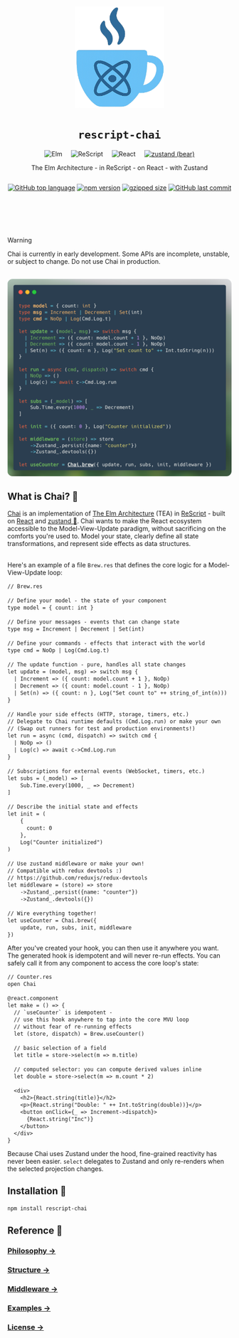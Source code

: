 <div style="text-align: center; margin-bottom: 2rem;" align="center">
  <img src="./logo.png" alt="Chai Logo" style="width: 200px; height: auto;" />
</div>

<h1 style="text-align: center;" align="center"><code>rescript-chai</code></h1>
<div style="text-align: center;" align="center">
  <img src="https://cdn.simpleicons.org/elm/1293D8" alt="Elm" width="32" height="32"/>
  &nbsp;&nbsp;&nbsp;
  <img src="https://cdn.simpleicons.org/rescript/E6484F" alt="ReScript" width="32" height="32"/>
  &nbsp;&nbsp;&nbsp;
  <img src="https://cdn.simpleicons.org/react/61DAFB" alt="React" width="32" height="32"/>
  &nbsp;&nbsp;&nbsp;
  <a href="https://github.com/pmndrs/zustand"><img src="https://github.githubassets.com/images/icons/emoji/unicode/1f43b.png" alt="zustand (bear)" width="32" height="32"/></a>
</div>
<p style="text-align: center;" align="center">The Elm Architecture - in ReScript - on React - with Zustand</p>

<div style="display: flex; gap: 0.5rem; margin-bottom: 1rem; justify-content: center; margin-bottom: 4em;" align="center">

  [![GitHub top language](https://img.shields.io/github/languages/top/elias-michaias/rescript-chai)](https://github.com/elias-michaias/rescript-chai)
  [![npm version](https://img.shields.io/npm/v/rescript-chai)](https://www.npmjs.com/package/rescript-chai)
  [![gzipped size](https://img.shields.io/badge/gzipped-4.5KB-yellow.svg)](https://github.com/elias-michaias/rescript-chai)
  [![GitHub last commit](https://img.shields.io/github/last-commit/elias-michaias/rescript-chai)](https://github.com/elias-michaias/rescript-chai)
</div>
<br/>

>[!WARNING]
>Chai is currently in early development. Some APIs are incomplete, unstable, or subject to change. Do not use Chai in production.
<br/>
<img src="./code.png" alt="Chai Code" />
<br/>
<h2>What is Chai? 🍵</h2>
<a href="https://github.com/elias-michaias/rescript-chai">Chai</a> is an implementation of <a href="https://guide.elm-lang.org/architecture/">The Elm Architecture</a> (TEA) in <a href="https://rescript-lang.org/">ReScript</a> - built on <a href="https://react.dev/">React</a> and <a href="https://github.com/pmndrs/zustand">zustand 🐻</a>. Chai wants to make the React ecosystem accessible to the Model-View-Update paradigm, without sacrificing on the comforts you're used to. Model your state, clearly define all state transformations, and represent side effects as data structures.
<br/>
<br/>

Here's an example of a file `Brew.res` that defines the core logic for a Model-View-Update loop:

```rescript
// Brew.res

// Define your model - the state of your component
type model = { count: int }

// Define your messages - events that can change state
type msg = Increment | Decrement | Set(int)

// Define your commands - effects that interact with the world
type cmd = NoOp | Log(Cmd.Log.t)

// The update function - pure, handles all state changes
let update = (model, msg) => switch msg {
  | Increment => ({ count: model.count + 1 }, NoOp)
  | Decrement => ({ count: model.count - 1 }, NoOp)
  | Set(n) => ({ count: n }, Log("Set count to" ++ string_of_int(n)))
}

// Handle your side effects (HTTP, storage, timers, etc.)
// Delegate to Chai runtime defaults (Cmd.Log.run) or make your own
// (Swap out runners for test and production environments!)
let run = async (cmd, dispatch) => switch cmd {
  | NoOp => ()
  | Log(c) => await c->Cmd.Log.run
}

// Subscriptions for external events (WebSocket, timers, etc.)
let subs = (_model) => [
    Sub.Time.every(1000, _ => Decrement)
]

// Describe the initial state and effects
let init = (
    {
      count: 0
    }, 
    Log("Counter initialized")
)

// Use zustand middleware or make your own!
// Compatible with redux devtools :)
// https://github.com/reduxjs/redux-devtools
let middleware = (store) => store
    ->Zustand_.persist({name: "counter"})
    ->Zustand_.devtools({})

// Wire everything together!
let useCounter = Chai.brew({ 
    update, run, subs, init, middleware  
})
```

After you've created your hook, you can then use it anywhere you want.
The generated hook is idempotent and will never re-run effects. You can safely call it from any component to access the core loop's state:

```rescript
// Counter.res
open Chai

@react.component
let make = () => {
  // `useCounter` is idempotent - 
  // use this hook anywhere to tap into the core MVU loop
  // without fear of re-running effects
  let (store, dispatch) = Brew.useCounter()

  // basic selection of a field
  let title = store->select(m => m.title)

  // computed selector: you can compute derived values inline
  let double = store->select(m => m.count * 2)

  <div>
    <h2>{React.string(title)}</h2>
    <p>{React.string("Double: " ++ Int.toString(double))}</p>
    <button onClick={_ => Increment->dispatch}> 
      {React.string("Inc")} 
    </button>
  </div>
}
```

Because Chai uses Zustand under the hood, fine-grained reactivity has never been easier. `select` delegates to Zustand and only re-renders when the
selected projection changes.

<h2>Installation 🚀</h2>

```bash
npm install rescript-chai
```

<h2>Reference 📖</h2>

<h3>
<a href="https://github.com/elias-michaias/rescript-chai/blob/main/reference/philosophy.md">
    Philosophy →
</a>
</h3>

<h3>
<a href="https://github.com/elias-michaias/rescript-chai/blob/main/reference/structure.md">
    Structure →
</a>
</h3>

<h3>
<a href="https://github.com/elias-michaias/rescript-chai/blob/main/reference/middleware.md">
    Middleware →
</a>
</h3>

<h3>
<a href="https://github.com/elias-michaias/rescript-chai/tree/main/examples/counter">
    Examples →
</a>
</h3>

<h3>
<a href="https://github.com/elias-michaias/rescript-chai/blob/main/LICENSE">
    License →
</a>
</h3>